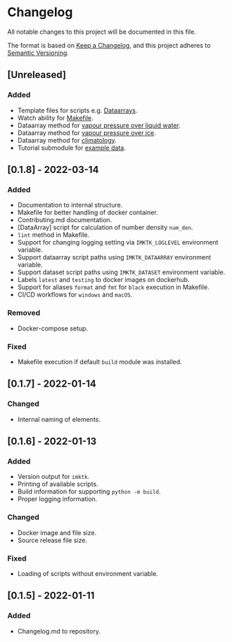 # Changelog

All notable changes to this project will be documented in this file.

The format is based on [Keep a Changelog](https://keepachangelog.com/en/1.0.0/),
and this project adheres to [Semantic Versioning](https://semver.org/spec/v2.0.0.html).

## [Unreleased]

### Added

- Template files for scripts e.g. [Dataarrays](/imktk/dataarray_methods/_template.py).
- Watch ability for [Makefile](/Makefile).
- Dataarray method for [vapour pressure over liquid water](/imktk/dataarray_methods/vapour_pres_liq.py).
- Dataarray method for [vapour pressure over ice](/imktk/dataarray_methods/vapour_pres_ice.py).
- Dataarray method for [climatology](/imktk/dataarray_methods/climatology.py).
- Tutorial submodule for [example data](/imktk/tutorial.py).

## [0.1.8] - 2022-03-14

### Added

- Documentation to internal structure.
- Makefile for better handling of docker container.
- Contributing.md documentation.
- [DataArray] script for calculation of number density `num_den`.
- `lint` method in Makefile.
- Support for changing logging setting via `IMKTK_LOGLEVEL` environment variable.
- Support dataarray script paths using `IMKTK_DATAARRAY` environment variable.
- Support dataset script paths using `IMKTK_DATASET` environment variable.
- Labels `latest` and `testing` to docker images on dockerhub.
- Support for aliases `format` and `fmt` for `black` execution in Makefile.
- CI/CD workflows for `windows` and `macOS`.

### Removed

- Docker-compose setup.

### Fixed

- Makefile execution if default `build` module was installed.

## [0.1.7] - 2022-01-14

### Changed

- Internal naming of elements.

## [0.1.6] - 2022-01-13

### Added

- Version output for `imktk`.
- Printing of available scripts.
- Build information for supporting `python -m build`.
- Proper logging information.

### Changed

- Docker image and file size.
- Source release file size.

### Fixed

- Loading of scripts without environment variable.

## [0.1.5] - 2022-01-11

### Added

- Changelog.md to repository.
